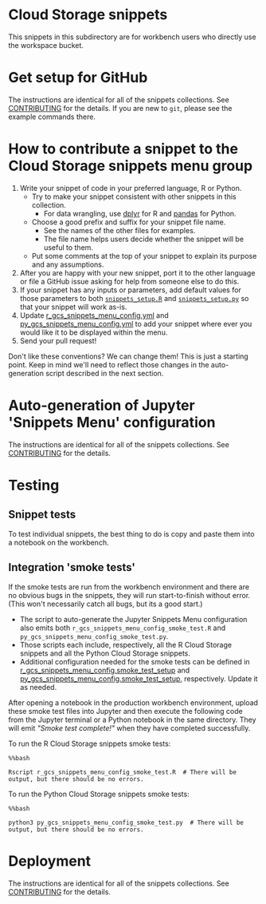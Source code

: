 # Cloud Storage snippets

This snippets in this subdirectory are for workbench users who directly use the workspace bucket.

# Get setup for GitHub
The instructions are identical for all of the snippets collections. See [CONTRIBUTING](../CONTRIBUTING.md#get-setup-for-github) for the details. If you are new to `git`, please see the example commands there. 

# How to contribute a snippet to the Cloud Storage snippets menu group

1. Write your snippet of code in your preferred language, R or Python.
    * Try to make your snippet consistent with other snippets in this collection.
        * For data wrangling, use [dplyr](https://dplyr.tidyverse.org/) for R and [pandas](https://pandas.pydata.org/) for Python.
    * Choose a good prefix and suffix for your snippet file name.
        * See the names of the other files for examples.
        * The file name helps users decide whether the snippet will be useful to them.
    * Put some comments at the top of your snippet to explain its purpose and any assumptions.
1. After you are happy with your new snippet, port it to the other language or file a GitHub issue asking for help from someone else to do this.
1. If your snippet has any inputs or parameters, add default values for those parameters to both [`snippets_setup.R`](./snippets_setup.R) and [`snippets_setup.py`](./snippets_setup.py) so that your snippet will work as-is.
1. Update [r_gcs_snippets_menu_config.yml](../build/r_gcs_snippets_menu_config.yml) and [py_gcs_snippets_menu_config.yml](../build/py_gcs_snippets_menu_config.yml) to add your snippet where ever you would like it to be displayed within the menu.
1. Send your pull request!

Don't like these conventions? We can change them! This is just a starting point. Keep in mind we'll need to reflect those changes in the auto-generation script described in the next section.

# Auto-generation of Jupyter 'Snippets Menu' configuration

The instructions are identical for all of the snippets collections. See [CONTRIBUTING](../CONTRIBUTING.md#auto-generation-of-jupyter-snippets-menu-configuration) for the details.

# Testing

## Snippet tests
To test individual snippets, the best thing to do is copy and paste them into a notebook on the workbench.

## Integration 'smoke tests'

If the smoke tests are run from the workbench environment and there are no obvious bugs in the snippets, they will run start-to-finish without error. (This won't necessarily catch all bugs, but its a good start.)

* The script to auto-generate the Jupyter Snippets Menu configuration also emits both `r_gcs_snippets_menu_config_smoke_test.R` and `py_gcs_snippets_menu_config_smoke_test.py`. 
* Those scripts each include, respectively, all the R Cloud Storage snippets and all the Python Cloud Storage snippets. 
* Additional configuration needed for the smoke tests can be defined in [r_gcs_snippets_menu_config.smoke_test_setup](../build/r_gcs_snippets_menu_config.smoke_test_setup) and [py_gcs_snippets_menu_config.smoke_test_setup](../build/py_gcs_snippets_menu_config.smoke_test_setup), respectively. Update it as needed.

After opening a notebook in the production workbench environment, upload these smoke test files into Jupyter and then execute the following code from the Jupyter terminal or a Python notebook in the same directory. They will emit _"Smoke test complete!"_ when they have completed successfully.

To run the R Cloud Storage snippets smoke tests:
```
%%bash

Rscript r_gcs_snippets_menu_config_smoke_test.R  # There will be output, but there should be no errors.
```

To run the Python Cloud Storage snippets smoke tests:
```
%%bash

python3 py_gcs_snippets_menu_config_smoke_test.py  # There will be output, but there should be no errors.
```

# Deployment
The instructions are identical for all of the snippets collections. See [CONTRIBUTING](../CONTRIBUTING.md#deployment) for the details.
